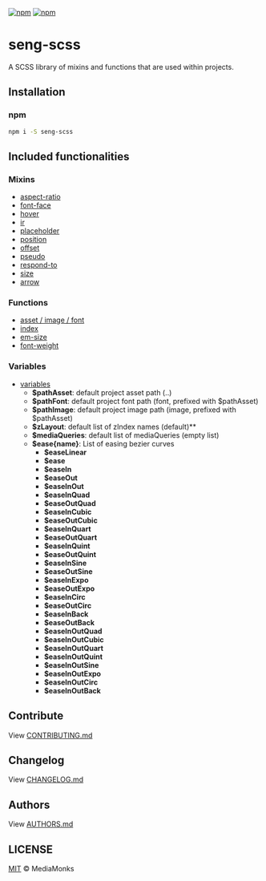 [![npm](https://img.shields.io/npm/v/seng-scss.svg?maxAge=2592000)](https://www.npmjs.com/package/seng-scss)
[![npm](https://img.shields.io/npm/dm/seng-scss.svg?maxAge=2592000)](https://www.npmjs.com/package/seng-scss)

# seng-scss

A SCSS library of mixins and functions that are used within projects.

## Installation

### npm

```sh
npm i -S seng-scss
```


## Included functionalities

### Mixins

- [aspect-ratio](./utils/mixin/_aspect-ratio.scss)
- [font-face](./utils/mixin/_font-face.scss)
- [hover](./utils/mixin/_hover.scss)
- [ir](./utils/mixin/_image-replacement.scss)
- [placeholder](./utils/mixin/_placeholder.scss)
- [position](./utils/mixin/_positions.scss)
- [offset](./utils/mixin/_offset.scss)
- [pseudo](./utils/mixin/_pseudo.scss)
- [respond-to](./utils/mixin/_respond-to.scss)
- [size](./utils/mixin/_size.scss)
- [arrow](./utils/mixin/shape/_arrow.scss)

### Functions

- [asset / image / font](./utils/function/_asset.scss)
- [index](./utils/function/_zindex.scss)
- [em-size](./utils/function/_em-size.scss)
- [font-weight](./utils/function/_font-weight.scss)

### Variables

- [variables](./utils/_variables.scss)
	- **$pathAsset**: default project asset path (..)
	- **$pathFont**: default project font path (font, prefixed with $pathAsset)
	- **$pathImage**: default project image path (image, prefixed with $pathAsset)
	- **$zLayout**: default list of zIndex names (default)**
	- **$mediaQueries**: default list of mediaQueries (empty list)
	- **$ease{name}**: List of easing bezier curves
		- **$easeLinear**
        - **$ease**
        - **$easeIn**
        - **$easeOut**
        - **$easeInOut**
        - **$easeInQuad**
        - **$easeOutQuad**
        - **$easeInCubic**
        - **$easeOutCubic**
        - **$easeInQuart**
        - **$easeOutQuart**
        - **$easeInQuint**
        - **$easeOutQuint**
        - **$easeInSine**
        - **$easeOutSine**
        - **$easeInExpo**
        - **$easeOutExpo**
        - **$easeInCirc**
        - **$easeOutCirc**
        - **$easeInBack**
        - **$easeOutBack**
        - **$easeInOutQuad**
        - **$easeInOutCubic**
        - **$easeInOutQuart**
        - **$easeInOutQuint**
        - **$easeInOutSine**
        - **$easeInOutExpo**
        - **$easeInOutCirc**
        - **$easeInOutBack**


## Contribute

View [CONTRIBUTING.md](./CONTRIBUTING.md)


## Changelog

View [CHANGELOG.md](./CHANGELOG.md)


## Authors

View [AUTHORS.md](./AUTHORS.md)


## LICENSE

[MIT](./LICENSE) © MediaMonks
